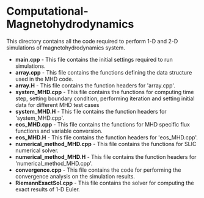 # Computational-Magnetohydrodynamics
This directory contains all the code required to perform 1-D and 2-D simulations of magnetohydrodynamics system.

* **main.cpp** - This file contains the initial settings required to run simulations.
* **array.cpp** - This file contains the functions defining the data structure used in the MHD code.
* **array.H** - This file contains the function headers for 'array.cpp'.
* **system_MHD.cpp** - This file contains the functions for computing time step, setting boundary condition, performing iteration and setting initial data for different MHD test cases
* **system_MHD.H** - This file contains the function headers for 'system_MHD.cpp'.
* **eos_MHD.cpp** - This file contains the functions for MHD specific flux functions and variable conversion.
* **eos_MHD.H** - This file contains the function headers for 'eos_MHD.cpp'.
* **numerical_method_MHD.cpp** - This file contains the functions for SLIC numerical solver.
* **numerical_method_MHD.H** - This file contains the function headers for 'numerical_method_MHD.cpp'.
* **convergence.cpp** - This file contains the code for performing the convergence analysis on the simulation results. 
* **RiemannExactSol.cpp** - This file contains the solver for computing the exact results of 1-D Euler.


